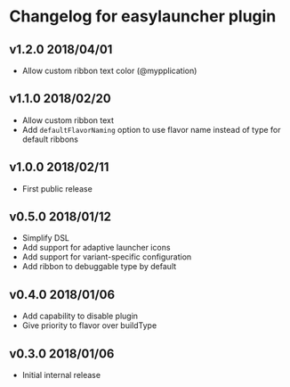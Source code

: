 # Changelog for easylauncher plugin

## v1.2.0 2018/04/01
* Allow custom ribbon text color (@mypplication)

## v1.1.0 2018/02/20
* Allow custom ribbon text
* Add `defaultFlavorNaming` option to use flavor name instead of type for default ribbons

## v1.0.0 2018/02/11
* First public release

## v0.5.0 2018/01/12

* Simplify DSL
* Add support for adaptive launcher icons
* Add support for variant-specific configuration
* Add ribbon to debuggable type by default

## v0.4.0 2018/01/06

* Add capability to disable plugin
* Give priority to flavor over buildType

## v0.3.0 2018/01/06

* Initial internal release
